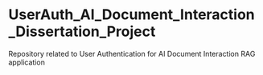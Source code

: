 # UserAuth_AI_Document_Interaction_Dissertation_Project
Repository related to User Authentication for AI Document Interaction RAG application
